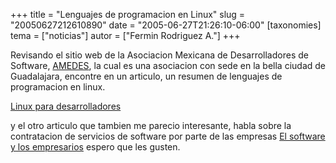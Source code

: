 +++
title = "Lenguajes de programacion en Linux"
slug = "20050627212610890"
date = "2005-06-27T21:26:10-06:00"
[taxonomies]
tema = ["noticias"]
autor = ["Fermin Rodriguez A."]
+++

Revisando el sitio web de la Asociacion Mexicana de Desarrolladores de
Software, [AMEDES](http://www.amedes-ac.org), la cual es una asociacion
con sede en la bella ciudad de Guadalajara, encontre en un articulo, un
resumen de lenguajes de programacion en linux.

[Linux para
desarrolladores](http://www.amedes-ac.org/mambo/index.php?option=content&task=view&id=51&Itemid=1)

y el otro articulo que tambien me parecio interesante, habla sobre la
contratacion de servicios de software por parte de las empresas
[El software y los
empresarios](http://www.amedes-ac.org/mambo/index.php?option=content&task=view&id=15)
espero que les gusten.
